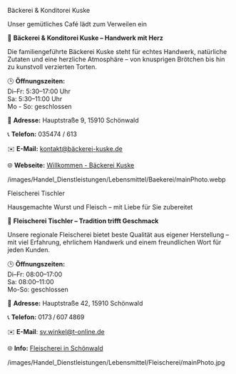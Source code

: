 
<!-- BAECKEREIKONDITOREIKUSKE_NAME_START -->
Bäckerei & Konditorei Kuske
<!-- BAECKEREIKONDITOREIKUSKE_NAME_END -->
<!-- BAECKEREIKONDITOREIKUSKE_SLOGAN_START -->
Unser gemütliches Café lädt zum Verweilen ein
<!-- BAECKEREIKONDITOREIKUSKE_SLOGAN_END -->
<!-- BAECKEREIKONDITOREIKUSKE_TEXT_START -->
🥐 **Bäckerei & Konditorei Kuske – Handwerk mit Herz**

Die familiengeführte Bäckerei Kuske steht für echtes Handwerk, natürliche Zutaten und eine herzliche Atmosphäre – von knusprigen Brötchen bis hin zu kunstvoll verzierten Torten.

🕒 **Öffnungszeiten:**  
Di–Fr: 5:30–17:00 Uhr   
Sa: 5:30–11:00 Uhr   
Mo - So: geschlossen  

📌 **Adresse:** Hauptstraße 9, 15910 Schönwald

📞 **Telefon:** 035474 / 613

✉️ **E-Mail:** kontakt@bäckerei-kuske.de

🌐 **Webseite:**  [Willkommen - Bäckerei Kuske](https://xn--bckerei-kuske-bfb.de/)
<!-- BAECKEREIKONDITOREIKUSKE_TEXT_END -->
<!-- BAECKEREIKONDITOREIKUSKE_PHOTO_START -->
/images/Handel_Dienstleistungen/Lebensmittel/Baekerei/mainPhoto.webp
<!-- BAECKEREIKONDITOREIKUSKE_PHOTO_END -->

<!-- FLEISCHEREITISCHLER_NAME_START -->
Fleischerei Tischler
<!-- FLEISCHEREITISCHLER_NAME_END -->
<!-- FLEISCHEREITISCHLER_SLOGAN_START -->
Hausgemachte Wurst und Fleisch – mit Liebe für Sie zubereitet
<!-- FLEISCHEREITISCHLER_SLOGAN_END -->
<!-- FLEISCHEREITISCHLER_TEXT_START -->
🥩 **Fleischerei Tischler – Tradition trifft Geschmack**

Unsere regionale Fleischerei bietet beste Qualität aus eigener Herstellung – mit viel Erfahrung, ehrlichem Handwerk und einem freundlichen Wort für jeden Kunden.

🕒 **Öffnungszeiten:**   
Di–Fr: 08:00–17:00   
Sa: 08:00–11:00   
Mo-So: geschlossen  

📌 **Adresse:** Hauptstraße 42, 15910 Schönwald

📞 **Telefon:** 0173 / 607 4869

✉️ **E-Mail**: sv.winkel@t-online.de

🌐 **Info:** [Fleischerei in Schönwald](https://branchenbuch.meinestadt.de/schoenwald-brandenburg/company/502022774)
<!-- FLEISCHEREITISCHLER_TEXT_END -->
<!-- FLEISCHEREITISCHLER_PHOTO_START -->
/images/Handel_Dienstleistungen/Lebensmittel/Fleischerei/mainPhoto.jpg
<!-- FLEISCHEREITISCHLER_PHOTO_END -->